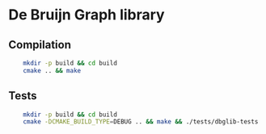 # De Bruijn Graph library

## Compilation

```bash
	mkdir -p build && cd build
	cmake .. && make
```

## Tests

```bash
	mkdir -p build && cd build
	cmake -DCMAKE_BUILD_TYPE=DEBUG .. && make && ./tests/dbglib-tests
```